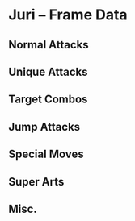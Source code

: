 # Juri – Frame Data


## Normal Attacks


## Unique Attacks


## Target Combos


## Jump Attacks


## Special Moves


## Super Arts


## Misc.
